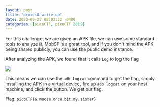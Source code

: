 ```yaml
---
layout: post
title: "droids0 write-up"
date: 2023-09-27 08:03:22 -0400
categories: [picoCTF, picoCTF 2019]
---
```


For this challenge, we are given an APK file, we can use some standard tools
to analyze it, MobSF is a great tool, and if you don't mind the APK being shared
publicly, you can use the public demo instance.

After analyzing the APK, we found that it calls `Log` to log the flag

![](https://i.imgur.com/SKVmyG7.png)

This means we can use the `adb logcat` command to get the flag, simply installing
the APK in a virtual device, fire up `adb logcat` on your host machine, and click
the button. We get our flag.

Flag: `picoCTF{a.moose.once.bit.my.sister}`